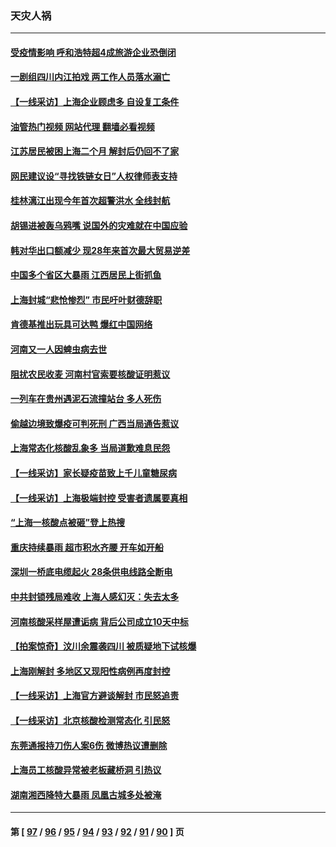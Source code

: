 ### 天灾人祸
---
#### [受疫情影响 呼和浩特超4成旅游企业恐倒闭](../../pages/ncid280/n13753289.md?06061645) 
#### [一剧组四川内江拍戏 两工作人员落水溺亡](../../pages/ncid280/n13753122.md?06061645) 
#### [【一线采访】上海企业顾虑多 自设复工条件](../../pages/ncid280/n13753011.md?06061645) 
#### [油管热门视频 网站代理 翻墙必看视频](http://209.222.30.114:81/youtube.html?06061645)
#### [江苏居民被困上海二个月 解封后仍回不了家](../../pages/ncid280/n13752783.md?06061645) 
#### [网民建议设“寻找铁链女日”人权律师表支持](../../pages/ncid280/n13752726.md?06061645) 
#### [桂林漓江出现今年首次超警洪水 全线封航](../../pages/ncid280/n13752742.md?06061645) 
#### [胡锡进被轰乌鸦嘴 说国外的灾难就在中国应验](../../pages/ncid280/n13752616.md?06061645) 
#### [韩对华出口额减少 现28年来首次最大贸易逆差](../../pages/ncid280/n13752569.md?06061645) 
#### [中国多个省区大暴雨 江西居民上街抓鱼](../../pages/ncid280/n13752238.md?06061645) 
#### [上海封城“悲怆惨烈” 市民吁叶财德辞职](../../pages/ncid280/n13752264.md?06061645) 
#### [肯德基推出玩具可达鸭 爆红中国网络](../../pages/ncid280/n13752318.md?06061645) 
#### [河南又一人因蜱虫病去世](../../pages/ncid280/n13752215.md?06061645) 
#### [阻扰农民收麦 河南村官索要核酸证明惹议](../../pages/ncid280/n13752209.md?06061645) 
#### [一列车在贵州遇泥石流撞站台 多人死伤](../../pages/ncid280/n13752144.md?06061645) 
#### [偷越边境致爆疫可判死刑 广西当局通告惹议](../../pages/ncid280/n13752058.md?06061645) 
#### [上海常态化核酸乱象多 当局道歉难息民怨](../../pages/ncid280/n13751842.md?06061645) 
#### [【一线采访】家长疑疫苗致上千儿童糖尿病](../../pages/ncid280/n13751786.md?06061645) 
#### [【一线采访】上海极端封控 受害者遗属要真相](../../pages/ncid280/n13751150.md?06061645) 
#### [“上海一核酸点被砸”登上热搜](../../pages/ncid280/n13751565.md?06061645) 
#### [重庆持续暴雨 超市积水齐腰 开车如开船](../../pages/ncid280/n13751506.md?06061645) 
#### [深圳一桥底电缆起火 28条供电线路全断电](../../pages/ncid280/n13751439.md?06061645) 
#### [中共封锁残局难收 上海人感幻灭：失去太多](../../pages/ncid280/n13751162.md?06061645) 
#### [河南核酸采样屋遭诟病 背后公司成立10天中标](../../pages/ncid280/n13751197.md?06061645) 
#### [【拍案惊奇】汶川余震袭四川 被质疑地下试核爆](../../pages/ncid280/n13751002.md?06061645) 
#### [上海刚解封 多地区又现阳性病例再度封控](../../pages/ncid280/n13751075.md?06061645) 
#### [【一线采访】上海官方避谈解封 市民怒追责](../../pages/ncid280/n13751043.md?06061645) 
#### [【一线采访】北京核酸检测常态化 引民怒](../../pages/ncid280/n13751021.md?06061645) 
#### [东莞通报持刀伤人案6伤 微博热议遭删除](../../pages/ncid280/n13750925.md?06061645) 
#### [上海员工核酸异常被老板藏桥洞 引热议](../../pages/ncid280/n13750893.md?06061645) 
#### [湖南湘西降特大暴雨 凤凰古城多处被淹](../../pages/ncid280/n13750772.md?06061645) 

---
#### 第 [ [97](./97.md?06061645) / [96](./96.md?06061645) / [95](./95.md?06061645) / [94](./94.md?06061645) / [93](./93.md?06061645) / [92](./92.md?06061645) / [91](./91.md?06061645) / [90](./90.md?06061645) ] 页
